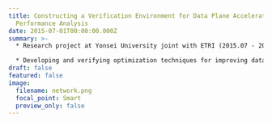 ```yaml
---
title: Constructing a Verification Environment for Data Plane Acceleration and
  Performance Analysis
date: 2015-07-01T00:00:00.000Z
summary: >-
  * Research project at Yonsei University joint with ETRI (2015.07 - 2015.12)

  * Developing and verifying optimization techniques for improving data plane acceleration in virtualized network environment
draft: false
featured: false
image:
  filename: network.png
  focal_point: Smart
  preview_only: false
---
```

